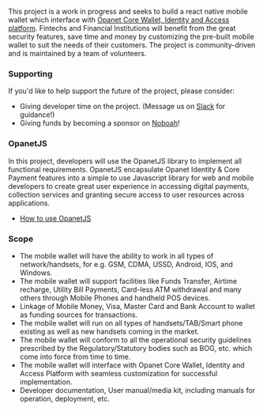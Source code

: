 This project is a work in progress and seeks to build a react native mobile wallet which interface with [Opanet Core Wallet, Identity and Access platform](https://opanet.org). Fintechs and Financial Institutions will benefit from the great security features, save time and money by customizing the pre-built mobile wallet to suit the needs of their customers. The project is community-driven and is maintained by a team of volunteers.  
### Supporting  
If you'd like to help support the future of the project, please consider:  
*	Giving developer time on the project. (Message us on [Slack](https://opanetcloud.slack.com/messages/CK3H98WBZ/) for guidance!)  
*	Giving funds by becoming a sponsor on [Noboah](https://noboah.com/web/app.php/projects/gsxteqyuesppywh)!  
### OpanetJS  
In this project, developers will use the OpanetJS library to implement all functional requirements. OpanetJS encapsulate Opanet Identity & Core Payment features into a simple to use Javascript library for web and mobile developers to create great user experience in accessing digital payments, collection services and granting secure access to user resources across applications.  
*	[How to use OpanetJS](https://noboah.com/web/app.php/projects/gsxteqyuesppywh)  
### Scope 
* The mobile wallet will have the ability to work in all types of network/handsets, for e.g. GSM, CDMA, USSD, Android, IOS, and Windows.   
* The mobile wallet will support facilities like Funds Transfer, Airtime recharge, Utility Bill Payments, Card-less ATM withdrawal and many others through Mobile Phones and handheld POS devices.  
* Linkage of Mobile Money, Visa, Master Card and Bank Account to wallet as funding sources for transactions.  
* The mobile wallet will run on all types of handsets/TAB/Smart phone existing as well as new handsets coming in the market. 
* The mobile wallet will conform to all the operational security guidelines prescribed by the Regulatory/Statutory bodies such as BOG, etc. which come into force from time to time.  
* The mobile wallet will interface with Opanet Core Wallet, Identity and Access Platform with seamless customization for successful implementation.   
* Developer documentation, User manual/media kit, including manuals for operation, deployment, etc. 
